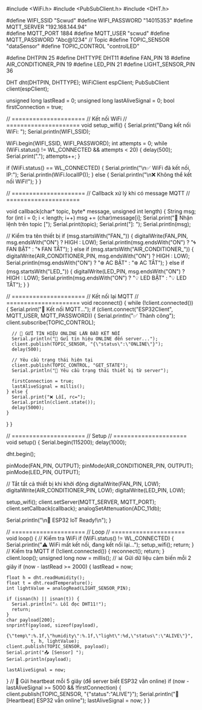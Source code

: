 #include <WiFi.h>
#include <PubSubClient.h>
#include <DHT.h>

#define WIFI_SSID     "Scwud"
#define WIFI_PASSWORD "14015353"
#define MQTT_SERVER   "192.168.144.94"   
#define MQTT_PORT     1884
#define MQTT_USER     "scwud"
#define MQTT_PASSWORD "Abc@1234"
// Topic
#define TOPIC_SENSOR  "dataSensor"
#define TOPIC_CONTROL "controlLED"   

#define DHTPIN 25
#define DHTTYPE DHT11
#define FAN_PIN 18
#define AIR_CONDITIONER_PIN 19
#define LED_PIN 21
#define LIGHT_SENSOR_PIN 36

DHT dht(DHTPIN, DHTTYPE);
WiFiClient espClient;
PubSubClient client(espClient);

unsigned long lastRead = 0;
unsigned long lastAliveSignal = 0;
bool firstConnection = true;

// =====================
// Kết nối WiFi
// =====================
void setup_wifi() {
  Serial.print("Đang kết nối WiFi: ");
  Serial.println(WIFI_SSID);

  WiFi.begin(WIFI_SSID, WIFI_PASSWORD);
  int attempts = 0;
  while (WiFi.status() != WL_CONNECTED && attempts < 20) {
    delay(500);
    Serial.print(".");
    attempts++;
  }
  
  if (WiFi.status() == WL_CONNECTED) {
    Serial.println("\n✅ WiFi đã kết nối, IP:");
    Serial.println(WiFi.localIP());
  } else {
    Serial.println("\n❌ Không thể kết nối WiFi!");
  }
}

// =====================
// Callback xử lý khi có message MQTT
// =====================

void callback(char* topic, byte* message, unsigned int length) {
  String msg;
  for (int i = 0; i < length; i++) msg += (char)message[i];
  Serial.print("📩 Nhận lệnh trên topic [");
  Serial.print(topic);
  Serial.print("]: ");
  Serial.println(msg);

  // Kiểm tra tên thiết bị
  if (msg.startsWith("FAN_")) {
    digitalWrite(FAN_PIN, msg.endsWith("ON") ? HIGH : LOW);
    Serial.println(msg.endsWith("ON") ? "🌀 FAN BẬT" : "🌀 FAN TẮT");
  }
  else if (msg.startsWith("AIR_CONDITIONER_")) {
    digitalWrite(AIR_CONDITIONER_PIN, msg.endsWith("ON") ? HIGH : LOW);
    Serial.println(msg.endsWith("ON") ? "❄️ AC BẬT" : "❄️ AC TẮT");
  }
  else if (msg.startsWith("LED_")) {
    digitalWrite(LED_PIN, msg.endsWith("ON") ? HIGH : LOW);
    Serial.println(msg.endsWith("ON") ? "💡 LED BẬT" : "💡 LED TẮT");
  }
}

// =====================
// Kết nối lại MQTT
// =====================
void reconnect() {
  while (!client.connected()) {
    Serial.print("🔄 Kết nối MQTT...");
    if (client.connect("ESP32Client", MQTT_USER, MQTT_PASSWORD)) {
      Serial.println("✅ Thành công");
      client.subscribe(TOPIC_CONTROL);
      
      // 📢 GỬI TÍN HIỆU ONLINE LẦN ĐẦU KẾT NỐI
      Serial.println("📢 Gửi tín hiệu ONLINE đến server...");
      client.publish(TOPIC_SENSOR, "{\"status\":\"ONLINE\"}");
      delay(500);
      
      // Yêu cầu trạng thái hiện tại
      client.publish(TOPIC_CONTROL, "GET_STATE");
      Serial.println("🔄 Yêu cầu trạng thái thiết bị từ server");
      
      firstConnection = true;
      lastAliveSignal = millis();
    } else {
      Serial.print("❌ Lỗi, rc=");
      Serial.println(client.state());
      delay(5000);
    }
  }
}

// =====================
// Setup
// =====================
void setup() {
  Serial.begin(115200);
  delay(1000);
  
  dht.begin();

  pinMode(FAN_PIN, OUTPUT);
  pinMode(AIR_CONDITIONER_PIN, OUTPUT);
  pinMode(LED_PIN, OUTPUT);
  
  // Tắt tất cả thiết bị khi khởi động
  digitalWrite(FAN_PIN, LOW);
  digitalWrite(AIR_CONDITIONER_PIN, LOW);
  digitalWrite(LED_PIN, LOW);

  setup_wifi();
  client.setServer(MQTT_SERVER, MQTT_PORT);
  client.setCallback(callback);
  analogSetAttenuation(ADC_11db);
  
  Serial.println("\n🚀 ESP32 IoT Ready!\n");
}

// =====================
// Loop
// =====================
void loop() {
  // Kiểm tra WiFi
  if (WiFi.status() != WL_CONNECTED) {
    Serial.println("⚠️ WiFi mất kết nối, đang kết nối lại...");
    setup_wifi();
    return;
  }
  // Kiểm tra MQTT
  if (!client.connected()) {
    reconnect();
    return;
  }
  client.loop();
  unsigned long now = millis();
  // 📊 Gửi dữ liệu cảm biến mỗi 2 giây
  if (now - lastRead >= 2000) {
    lastRead = now;

    float h = dht.readHumidity();
    float t = dht.readTemperature();
    int lightValue = analogRead(LIGHT_SENSOR_PIN);

    if (isnan(h) || isnan(t)) {
      Serial.println("⚠️ Lỗi đọc DHT11!");
      return;
    }
    char payload[200];
    snprintf(payload, sizeof(payload),
             "{\"temp\":%.1f,\"humidity\":%.1f,\"light\":%d,\"status\":\"ALIVE\"}", 
             t, h, lightValue);
    client.publish(TOPIC_SENSOR, payload);
    Serial.print("📤 [Sensor] ");
    Serial.println(payload);
    
    lastAliveSignal = now;
  }
  // 💓 Gửi heartbeat mỗi 5 giây (để server biết ESP32 vẫn online)
  if (now - lastAliveSignal >= 5000 && !firstConnection) {
    client.publish(TOPIC_SENSOR, "{\"status\":\"ALIVE\"}");
    Serial.println("💓 [Heartbeat] ESP32 vẫn online");
    lastAliveSignal = now;
  }
}
